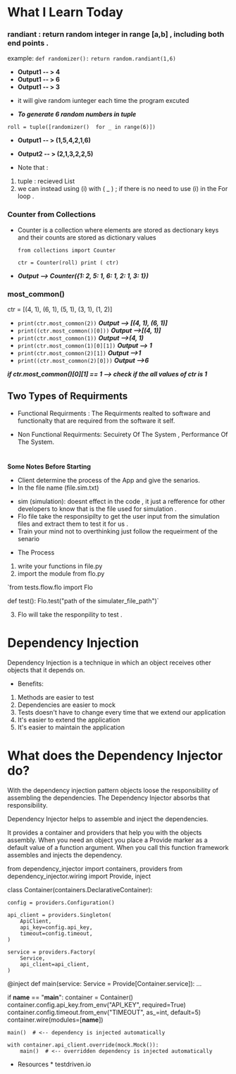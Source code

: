 # What I Learn Today 

### randiant : return random integer in range [a,b] , including both end points . 
example:    `def randomizer():`
                `return random.randiant(1,6)`

- **Output1 -- > 4**
- **Output1 -- > 6**
- **Output1 -- > 3** 
*  it will give random iunteger each time the program excuted

-  ***To generate 6 random numbers in tuple***

`roll = tuple([randomizer()  for _ in range(6)])`
- **Output1 -- > (1,5,4,2,1,6)**
- **Output2 -- > (2,1,3,2,2,5)**


- Note that :
1. tuple : recieved List 
2. we can instead using (i) with ( _ ) ; if there is no need to use (i) in the For loop .
            
### Counter from Collections
- Counter is a collection where elements are stored as dectionary keys and their counts are  stored as dictionary values 

   `from collections import Counter`
    
    `ctr = Counter(roll)
    print ( ctr)`
    
- ***Output --> Counter({1: 2, 5: 1, 6: 1, 2: 1, 3: 1})***

### most_common()

ctr = [(4, 1), (6, 1), (5, 1), (3, 1), (1, 2)]

- `print(ctr.most_common(2))`            ***Output -->   [(4, 1), (6, 1)]***
- `print((ctr.most_common()[0]))`        ***Output -->[(4, 1)]***
- `print(ctr.most_common(1))`            ***Output -->(4, 1)***
- `print(ctr.most_common(1)[0][1])`      ***Output --> 1***
- `print(ctr.most_common(2)[1])`         ***Output -->1***
- `print((ctr.most_common(2)[0]))`       ***Output -->6***

***if ctr.most_common()[0][1] == 1 --> check if the all values of ctr is 1***

## Two Types of Requirments
* Functional Requirments : The Requirments realted to software and functionalty that are required from the software it self.

* Non Functional Requirments: Secuirety Of The System , Performance Of The System.


# 
**Some Notes Before Starting**
* Client determine the process of the App and give the senarios.
* In the file name (file.sim.txt) 
- sim (simulation): doesnt effect in the code , it just a refference for other developers to know that is the file used for simulation .
- Flo file take the responsipilty to get the user input from the simulation files and extract them to test it for us  .
- Train your mind not to overthinking just follow the requeirment of the senario

* The Process 
1. write your functions in  file.py
2. import the module from  flo.py

`from tests.flow.flo import Flo

def test():
    Flo.test("path of the simulater_file_path")`

3. Flo will take the responpility to test .

# Dependency Injection
 Dependency Injection is a technique in which an object receives other objects that it depends on.

  * Benefits:
  1. Methods are easier to test
  2. Dependencies are easier to mock
  3. Tests doesn't have to change every time that we extend our application
  4. It's easier to extend the application
  5. It's easier to maintain the application

# What does the Dependency Injector do?
With the dependency injection pattern objects loose the responsibility of assembling the dependencies. The Dependency Injector absorbs that responsibility.

Dependency Injector helps to assemble and inject the dependencies.

It provides a container and providers that help you with the objects assembly. When you need an object you place a Provide marker as a default value of a function argument. When you call this function framework assembles and injects the dependency.

from dependency_injector import containers, providers
from dependency_injector.wiring import Provide, inject


class Container(containers.DeclarativeContainer):

    config = providers.Configuration()

    api_client = providers.Singleton(
        ApiClient,
        api_key=config.api_key,
        timeout=config.timeout,
    )

    service = providers.Factory(
        Service,
        api_client=api_client,
    )


@inject
def main(service: Service = Provide[Container.service]):
    ...


if __name__ == "__main__":
    container = Container()
    container.config.api_key.from_env("API_KEY", required=True)
    container.config.timeout.from_env("TIMEOUT", as_=int, default=5)
    container.wire(modules=[__name__])

    main()  # <-- dependency is injected automatically

    with container.api_client.override(mock.Mock()):
        main()  # <-- overridden dependency is injected automatically

    
    
    
   -  Resources 
    * testdriven.io  